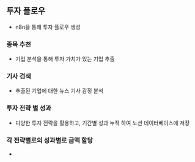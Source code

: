 ## 투자 플로우
* n8n을 통해 투자 플로우 생성

### 종목 추천
* 기업 분석을 통해 투자 가치가 있는 기업 추출

### 기사 검색
* 추출된 기업에 대한 뉴스 기사 감정 분석

### 투자 전략 별 성과  
* 다양한 투자 전략을 활용하고, 기간별 성과 누적 하여 노션 데이터베이스에 저장

### 각 전략별로의 성과별로 금액 할당
* 
